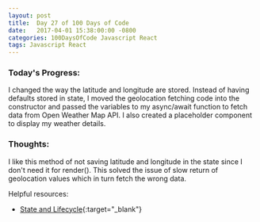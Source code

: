 ```yaml
---
layout: post
title:  Day 27 of 100 Days of Code
date:   2017-04-01 15:38:00:00 -0800
categories: 100DaysOfCode Javascript React
tags: Javascript React
---
```


### Today's Progress:
I changed the way the latitude and longitude are stored. Instead of having defaults stored in state, I moved the geolocation fetching code into the constructor and passed the variables to my async/await function to fetch data from Open Weather Map API. I also created a placeholder component to display my weather details.

### Thoughts:
I like this method of not saving latitude and longitude in the state since I don't need it for render(). This solved the issue of slow return of geolocation values which in turn fetch the wrong data.

Helpful resources:
* [State and Lifecycle](https://facebook.github.io/react/docs/state-and-lifecycle.html){:target="_blank"}
